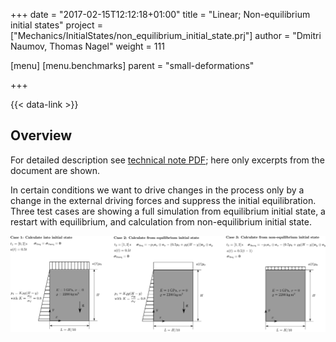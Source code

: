 +++
date = "2017-02-15T12:12:18+01:00"
title = "Linear; Non-equilibrium initial states"
project = ["Mechanics/InitialStates/non_equilibrium_initial_state.prj"]
author = "Dmitri Naumov, Thomas Nagel"
weight = 111

[menu]
  [menu.benchmarks]
    parent = "small-deformations"

+++

{{< data-link >}}

## Overview

For detailed description see [technical note
PDF](non-equilibrium_initial_states.pdf); here only excerpts from the
document are shown.

In certain conditions we want to drive changes in the process only by a change
in the external driving forces and suppress the initial equilibration.
Three test cases are showing a full simulation from equilibrium initial state,
a restart with equilibrium, and calculation from non-equilibrium initial state.

![Non-equilibrium initial states](non-equilibrium_initial_states.png)
